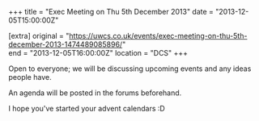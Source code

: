 +++
title = "Exec Meeting on Thu 5th December 2013"
date = "2013-12-05T15:00:00Z"

[extra]
original = "https://uwcs.co.uk/events/exec-meeting-on-thu-5th-december-2013-1474489085896/"    
end = "2013-12-05T16:00:00Z"
location = "DCS"
+++

Open to everyone; we will be discussing upcoming events and any ideas people have.

An agenda will be posted in the forums beforehand.

I hope you've started your advent calendars :D

